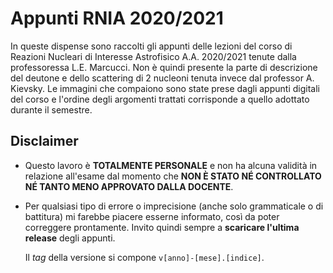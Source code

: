 # Appunti RNIA 2020/2021

In queste dispense sono raccolti gli appunti delle lezioni del corso di Reazioni Nucleari di Interesse Astrofisico A.A. 2020/2021 tenute dalla professoressa L.E. Marcucci. 
Non è quindi presente la parte di descrizione del deutone e dello scattering di 2 nucleoni tenuta invece dal professor A. Kievsky. 
Le immagini che compaiono sono state prese dagli appunti digitali del corso e l'ordine degli argomenti trattati corrisponde a quello adottato durante il semestre. 


## Disclaimer

 - Questo lavoro è **TOTALMENTE PERSONALE** e non ha alcuna validità in relazione all'esame dal momento che **NON È STATO NÉ CONTROLLATO NÉ TANTO MENO APPROVATO DALLA DOCENTE**.

 - Per qualsiasi tipo di errore o imprecisione (anche solo grammaticale o di battitura) mi farebbe piacere esserne informato, così da poter correggere prontamente.
   Invito quindi sempre a **scaricare l'ultima release** degli appunti.
   
   Il *tag* della versione si compone `v[anno]-[mese].[indice]`.
